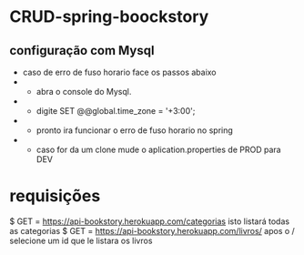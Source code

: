 # CRUD-spring-boockstory

## configuração com Mysql 
* caso de erro de  fuso horario face os passos abaixo 
* - abra o console do Mysql.
* - digite SET @@global.time_zone = '+3:00';
* - pronto ira funcionar o erro de fuso horario no spring
* - caso for da um clone mude o aplication.properties de PROD para DEV 
# requisições 

$ GET =  https://api-bookstory.herokuapp.com/categorias isto listará todas as categorias
$ GET =  https://api-bookstory.herokuapp.com/livros/ apos o / selecione um id que le listara os livros
